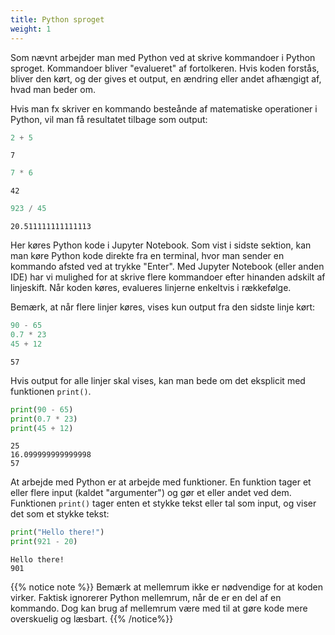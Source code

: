 ```yaml
---
title: Python sproget
weight: 1
---
```

Som nævnt arbejder man med Python ved at skrive kommandoer i Python sproget. Kommandoer bliver "evalueret" af fortolkeren. Hvis koden forstås, bliver den kørt, og der gives et output, en ændring eller andet afhængigt af, hvad man beder om.

Hvis man fx skriver en kommando besteånde af matematiske operationer i Python, vil man få resultatet tilbage som output:


```python
2 + 5
```




    7




```python
7 * 6
```




    42




```python
923 / 45
```




    20.511111111111113



Her køres Python kode i Jupyter Notebook. Som vist i sidste sektion, kan man køre Python kode direkte fra en terminal, hvor man sender en kommando afsted ved at trykke "Enter". Med Jupyter Notebook (eller anden IDE) har vi mulighed for at skrive flere kommandoer efter hinanden adskilt af linjeskift. Når koden køres, evalueres linjerne enkeltvis i rækkefølge.

Bemærk, at når flere linjer køres, vises kun output fra den sidste linje kørt:


```python
90 - 65
0.7 * 23
45 + 12
```




    57



Hvis output for alle linjer skal vises, kan man bede om det eksplicit med funktionen `print()`. 


```python
print(90 - 65)
print(0.7 * 23)
print(45 + 12)
```

    25
    16.099999999999998
    57
    

At arbejde med Python er at arbejde med funktioner. En funktion tager et eller flere input (kaldet "argumenter") og gør et eller andet ved dem. Funktionen `print()` tager enten et stykke tekst eller tal som input, og viser det som et stykke tekst:


```python
print("Hello there!")
print(921 - 20)
```

    Hello there!
    901
    

{{% notice note %}}
Bemærk at mellemrum ikke er nødvendige for at koden virker. Faktisk ignorerer Python mellemrum, når de er en del af en kommando. Dog kan brug af mellemrum være med til at gøre kode mere overskuelig og læsbart.
{{% /notice%}}
